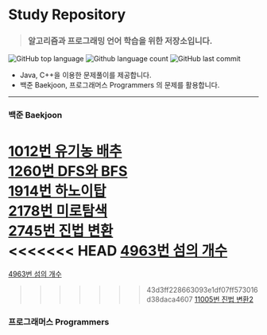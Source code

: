 # Study Repository
> ### 알고리즘과 프로그래밍 언어 학습을 위한 저장소입니다.
![GitHub top language](https://img.shields.io/github/languages/top/lm040466/1day1commit.svg?color=darkgreen&logo=java)  ![Github language count](https://img.shields.io/github/languages/count/lm040466/1day1commit.svg?) ![GitHub last commit](https://img.shields.io/github/last-commit/lm040466/1day1commit.svg?color=cc33ff) 
* Java, C++을 이용한 문제풀이를 제공합니다.
* 백준 Baekjoon, 프로그래머스 Programmers 의 문제를 활용합니다.
***
### 백준 Baekjoon
[1012번     유기농 배추](https://github.com/lm040466/1day1commit/tree/master/Baekjoon/No1012)  
[1260번     DFS와 BFS](https://github.com/lm040466/1day1commit/tree/master/Baekjoon/No1260)  
[1914번     하노이탑](https://github.com/lm040466/1day1commit/tree/master/Baekjoon/No1914)  
[2178번     미로탐색](https://github.com/lm040466/1day1commit/tree/master/Baekjoon/No2178)  
[2745번     진법 변환](https://github.com/lm040466/1day1commit/tree/master/Baekjoon/No2745)  
<<<<<<< HEAD
[4963번     섬의 개수](https://github.com/lm040466/1day1commit/tree/master/Baekjoon/No4963)  
=======
[4963번     섬의 개수](https://github.com/lm040466/1day1commit/tree/master/Baekjoon/No4963)
>>>>>>> 43d3ff228663093e1df07ff573016d38daca4607
[11005번    진법 변환2](https://github.com/lm040466/1day1commit/tree/master/Baekjoon/No11005)  

### 프로그래머스 Programmers